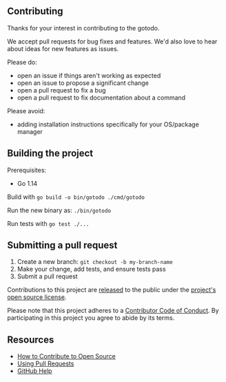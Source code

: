 ## Contributing

[legal]: https://help.github.com/articles/github-terms-of-service/#6-contributions-under-repository-license
[license]: ../LICENSE.md
[code-of-conduct]: CODE-OF-CONDUCT.md

Thanks for your interest in contributing to the gotodo.

We accept pull requests for bug fixes and features. We'd also love to hear about ideas for new features as issues.

Please do:

* open an issue if things aren't working as expected
* open an issue to propose a significant change
* open a pull request to fix a bug
* open a pull request to fix documentation about a command

Please avoid:

* adding installation instructions specifically for your OS/package manager

## Building the project

Prerequisites:
- Go 1.14

Build with `go build -o bin/gotodo ./cmd/gotodo`

Run the new binary as: `./bin/gotodo`

Run tests with `go test ./...`

## Submitting a pull request

1. Create a new branch: `git checkout -b my-branch-name`
1. Make your change, add tests, and ensure tests pass
1. Submit a pull request

Contributions to this project are [released][legal] to the public under the [project's open source license][license].

Please note that this project adheres to a [Contributor Code of Conduct][code-of-conduct]. By participating in this project you agree to abide by its terms.

## Resources

- [How to Contribute to Open Source](https://opensource.guide/how-to-contribute/)
- [Using Pull Requests](https://help.github.com/articles/about-pull-requests/)
- [GitHub Help](https://help.github.com)
